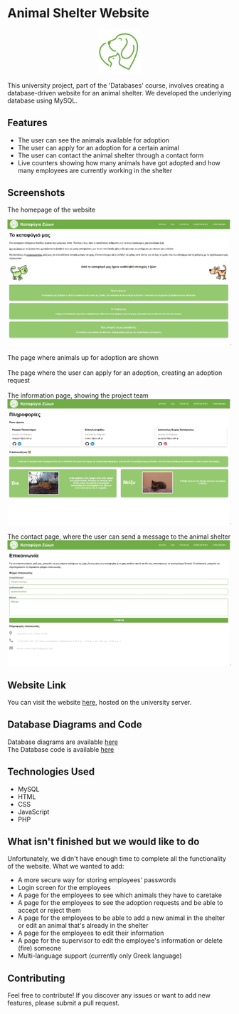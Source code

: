 # Animal Shelter Website

<p align="center">
  <img src="https://github.com/rafailpapastamou/animal-shelter-website/blob/main/images/logo-green.jpg" width="20%">
</p>
This university project, part of the 'Databases' course, involves creating a database-driven website for an animal shelter. We developed the underlying database using MySQL.

## Features

- The user can see the animals available for adoption
- The user can apply for an adoption for a certain animal
- The user can contact the animal shelter through a contact form
- Live counters showing how many animals have got adopted and how many employees are currently working in the shelter

## Screenshots

The homepage of the website

<div style="display: flex; justify-content: space-between;">
  <img src="https://github.com/rafailpapastamou/animal-shelter-website/blob/main/screenshots/Index.jpg" width="100%">
</div>
<br>
The page where animals up for adoption are shown
<div style="display: flex; justify-content: space-between;">
  <img src="" width="100%">
</div>
<br>
The page where the user can apply for an adoption, creating an adoption request
<div style="display: flex; justify-content: space-between;">
  <img src="" width="100%">
</div>
<br>
The information page, showing the project team<br>
<div style="display: flex; justify-content: space-between;">
  <img src="https://github.com/rafailpapastamou/animal-shelter-website/blob/main/screenshots/info.jpg" width="100%">
</div>
<br>
The contact page, where the user can send a message to the animal shelter<br>
<div style="display: flex; justify-content: space-between;">
  <img src="https://github.com/rafailpapastamou/animal-shelter-website/blob/main/screenshots/contact.jpg" width="100%">
</div>

## Website Link

You can visit the website [here](https://dblab.nonrelevant.net/~lab2324omada2/html-files/user/index.php), hosted on the university server.

## Database Diagrams and Code

Database diagrams are available [here](https://github.com/rafailpapastamou/animal-shelter-website/sql/sql-diagrams)
<br>
The Database code is available [here](https://github.com/rafailpapastamou/animal-shelter-website/sql/sql-code.txt)

## Technologies Used

- MySQL
- HTML
- CSS
- JavaScript
- PHP

## What isn't finished but we would like to do

Unfortunately, we didn't have enough time to complete all the functionality of the website. What we wanted to add:

- A more secure way for storing employees' passwords
- Login screen for the employees
- A page for the employees to see which animals they have to caretake
- A page for the employees to see the adoption requests and be able to accept or reject them
- A page for the employees to be able to add a new animal in the shelter or edit an animal that's already in the shelter
- A page for the employees to edit their information
- A page for the supervisor to edit the employee's information or delete (fire) someone
- Multi-language support (currently only Greek language)

## Contributing

Feel free to contribute! If you discover any issues or want to add new features, please submit a pull request.
